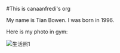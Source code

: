 #This is canaanfredi's org

My name is Tian Bowen.
I was born in 1996.

Here is my photo in gym:

![生活照1](E:\Desktop\找工作\生活照1.jpg)
